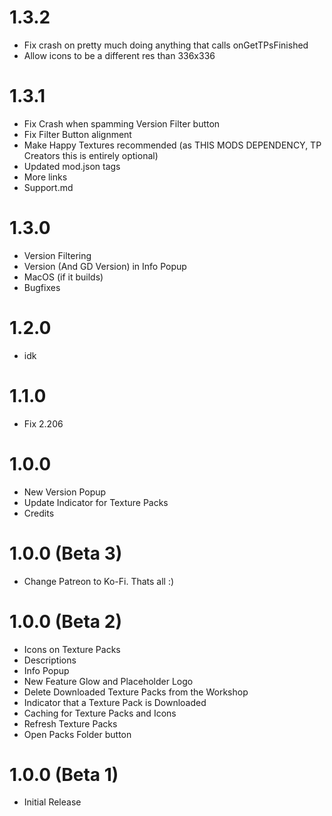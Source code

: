 # 1.3.2
- Fix crash on pretty much doing anything that calls onGetTPsFinished
- Allow icons to be a different res than 336x336

# 1.3.1
- Fix Crash when spamming Version Filter button
- Fix Filter Button alignment
- Make Happy Textures recommended (as THIS MODS DEPENDENCY, TP Creators this is entirely optional)
- Updated mod.json tags
- More links
- Support.md

# 1.3.0
- Version Filtering
- Version (And GD Version) in Info Popup
- MacOS (if it builds)
- Bugfixes

# 1.2.0
- idk

# 1.1.0
- Fix 2.206
  
# 1.0.0
- New Version Popup
- Update Indicator for Texture Packs
- Credits

# 1.0.0 (Beta 3)
- Change Patreon to Ko-Fi. Thats all :)

# 1.0.0 (Beta 2)
- Icons on Texture Packs
- Descriptions
- Info Popup
- New Feature Glow and Placeholder Logo
- Delete Downloaded Texture Packs from the Workshop
- Indicator that a Texture Pack is Downloaded
- Caching for Texture Packs and Icons
- Refresh Texture Packs
- Open Packs Folder button

# 1.0.0 (Beta 1)
- Initial Release
